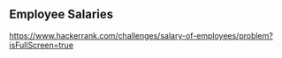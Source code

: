## Employee Salaries

https://www.hackerrank.com/challenges/salary-of-employees/problem?isFullScreen=true
